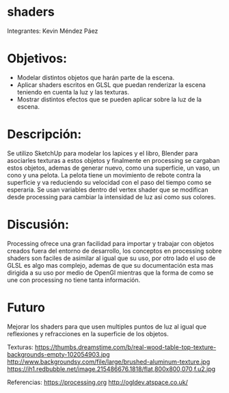 # shaders


Integrantes: Kevin Méndez Páez

# Objetivos:
- Modelar distintos objetos que harán parte de la escena.
- Aplicar shaders escritos en GLSL que puedan renderizar la escena teniendo en cuenta la luz y las texturas.
- Mostrar distintos efectos que se pueden aplicar sobre la luz de la escena.
# Descripción:
Se utilizo SketchUp para modelar los lapices y el libro, Blender para asociarles texturas a estos objetos y finalmente en processing se cargaban estos objetos, ademas de generar nuevo, como
una superficie, un vaso, un cono y una pelota. La pelota tiene un movimiento de rebote contra
la superficie y va reduciendo su velocidad con el paso del tiempo como se esperaria.
Se usan variables dentro del vertex shader que se modifican desde processing para cambiar
la intensidad de luz asi como sus colores.

# Discusión:
Processing ofrece una gran facilidad para importar y trabajar con objetos creados fuera del entorno de desarrollo, los conceptos en processing sobre shaders son faciles de asimilar al igual que su uso, por otro lado el uso de GLSL es algo mas complejo, ademas de que su documentación esta mas dirigida a su uso por medio de OpenGl mientras que la forma de como se une con processing no tiene tanta información.

# Futuro
Mejorar los shaders para que usen multiples puntos de luz al igual que reflexiones y refracciones en la superficie de los objetos.

Texturas:
https://thumbs.dreamstime.com/b/real-wood-table-top-texture-backgrounds-empty-102054903.jpg
http://www.backgroundsy.com/file/large/brushed-aluminum-texture.jpg
https://ih1.redbubble.net/image.215486676.1818/flat,800x800,070,f.u2.jpg

Referencias:
https://processing.org
http://ogldev.atspace.co.uk/
